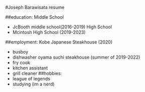 #Joseph Barawisata resume

##education:
Middle School
- JcBooth middle school(2016-2019)
High School
- Mcintosh High School (2019-2023)

##employment:
Kobe Japanese Steakhouse (2020)
- busboy
- dishwasher 
oyama suchi steakhouse (summer of 2019-2022)
- fry cook
- kitchen assistant
- grill cleaner
##hobbies:
- league of legends
- studying (im a nerd)
